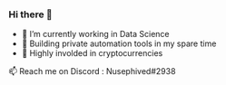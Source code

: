 ### Hi there 👋

- 🔭 I’m currently working in Data Science
- 🤖 Building private automation tools in my spare time
- 🌱 Highly involded in cryptocurrencies

📫 Reach me on Discord : Nusephived#2938
